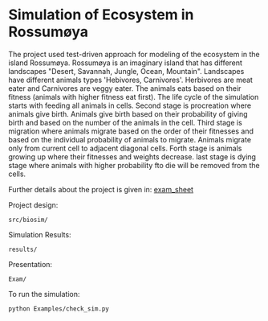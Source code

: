 # Simulation of Ecosystem in Rossumøya

The project used test-driven approach for modeling of the ecosystem in the island Rossumøya. Rossumøya is an imaginary island that has different landscapes "Desert, Savannah, Jungle, Ocean, Mountain". Landscapes have different animals types 'Hebivores, Carnivores'. Herbivores are meat eater and Carnivores are veggy eater. The animals eats based on their fitness (animals with higher fitness eat first). The life cycle of the simulation starts with feeding all animals in cells. Second stage is procreation where animals give birth. Animals give birth based on their probability of giving birth and based on the number of the animals in the cell. Third stage is migration where animals migrate based on the order of their fitnesses and based on the individual probability of animals to migrate. Animals migrate only from current cell to adjacent diagonal cells. Forth stage is animals growing up where their fitnesses and weights decrease. last stage is dying stage where animals with higher probability fto die will be removed from the cells. 

Further details about the project is given in:
[exam_sheet](https://github.com/mhmdrdwn/BioSim_G26_Mohamed_Nasibeh/blob/master/exam_sheet.pdf)

Project design:
```
src/biosim/
```

Simulation Results:
```
results/
```

Presentation:
```
Exam/
```

To run the simulation:
```
python Examples/check_sim.py
```
